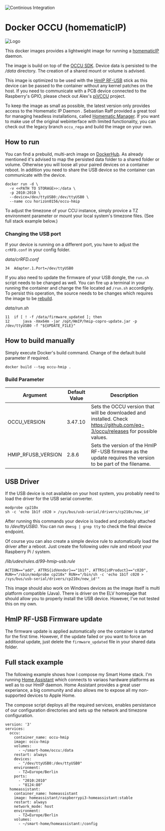 ![Continious Integration](https://github.com/Horizon0156/docker-occu-hmip/workflows/Continious%20Integration/badge.svg)

# Docker OCCU (homematicIP)
![Logo](https://www.homematic-ip.com/downloads/hmip/grafik/logo.png)

This docker images provides a lightweight image for running a [homematicIP](https://www.homematic-ip.com) daemon.

The image is build on top of the [OCCU SDK](https://github.com/eq-3/occu). Device data is persisted to the _/data_ directory. The creation of a shared mount or volume is advised.

This image is optimized to be used with the [HmIP RF-USB](https://de.elv.com/elv-homematic-ip-arr-bausatz-rf-usb-stick-fuer-alternative-steuerungsplattformen-hmip-rfusb-fuer-smart-home-hausautomation-152306) stick as this device can be passed to the container without any kernel patches on the host. If you need to communicate with a PCB device connected to the Raspberry's GPIO, please check out Alex's [piVCCU](https://github.com/alexreinert/piVCCU) project. 

To keep the image as small as possible, the latest version only provides access to the Homematic IP Daemon . Sebastian Raff provided a great tool for managing headless installations, called [Homematic Manager](https://github.com/hobbyquaker/homematic-manager). If you want to make use of the original webinterface with limited functionality, you can check out the legacy branch `occu_rega` and build the image on your own.

## How to run
You can find a prebuild, multi-arch image on [DockerHub](https://hub.docker.com/r/horizon0156/occu-hmip). As already mentioned it's advised to map the persisted data folder to a shared folder or volume. Otherwise you will loose all your paired devices on a container reboot. In addition you need to share the USB device so the container can communicate with the device.

```
docker run -d \
  -v <<PATH TO STORAGE>>:/data \
  -p 2010:2010 \
  --device=/dev/ttyUSB0:/dev/ttyUSB0 \
  --name ccu horizon0156/occu-hmip
```

To adjust the timezone of your CCU instance, simply provice a TZ environment parameter or mount your local system's timezone files. (See full stack example below.)

### Changing the USB port
If your device is running on a different port, you have to adjust the `crRFD.conf` in your config folder. 

_data/crRFD.conf_
```
34  Adapter.1.Port=/dev/ttyUSB0
```

If you also need to update the firmware of your USB dongle, the `run.sh` script needs to be changed as well. You can fire up a terminal in your running the container and change the file located ad `/run.sh` accordignly. To persist this operation, the source needs to be changes which requires the image to be [rebuild](#how-to-build-manually).

_data/run.sh_
```
11  if [ ! -f /data/firmware_updated ]; then
12      java -Xmx64m -jar /opt/HmIP/hmip-copro-update.jar -p /dev/ttyUSB0 -f "${UPDATE_FILE}"
```

## How to build manually
Simply execute Docker's build command. Change of the default build parameter if required.

```
docker build --tag occu-hmip .
```

### Build Parameter
| Argument | Default Value | Description
|--|--|--|
|OCCU_VERSION|3.47.10|Sets the OCCU version that will be downloaded and installed. Check https://github.com/eq-3/occu/releases for possible values. |
|HMIP_RFUSB_VERSION|2.8.6|Sets the version of the HmIP RF-USB firmware as the update requires the version to be part of the filename. |

## USB Driver
If the USB device is not available on your host system, you probably need to load the driver for the USB serial converter. 

```
modprobe cp210x
sh -c 'echo 1b1f c020 > /sys/bus/usb-serial/drivers/cp210x/new_id' 
```

After running this commands your device is loaded and probably attached to _/dev/ttyUSB0_. You can run `dmesg | grep tty` to check the final device endpoint.

Of course you can also create a simple device rule to automatically load the driver after a reboot. Just create the following udev rule and reboot your Raspberry Pi / system.

_/lib/udev/rules.d/99-hmip-usb.rule_
```
ACTION=="add", ATTRS{idVendor}=="1b1f", ATTRS{idProduct}=="c020", RUN+="/sbin/modprobe cp210x" RUN+="/bin/sh -c 'echo 1b1f c020 > /sys/bus/usb-serial/drivers/cp210x/new_id'"
```

This image should also work on Windows devices as the image itself is multi platform compatible (Java). There is driver on the ELV homepage that should allow you to properly install the USB device. However, I've not tested this on my own.

## HmIP RF-USB Firmware update
The firmware update is applied automatically one the container is started for the first time. However, if the update failed or you want to force an additional update, just delete the `firmware_updated` file in your shared data folder.

## Full stack example
The following example shows how I compose my Smart Home stack. I'm running [Home Assistant](https://www.home-assistant.io/) which connects to variaos hardware platforms as well as to our HmIP daemon. Home Assistant provides a great user experiance, a big community and also allows me to expose all my non-supported devices to Apple Home. 

The compose script deploys all the required services, enables persistance of our configuration directories and sets up the network and timezone configuration. 

```
version: '3'
services:
  occu:
    container_name: occu-hmip
    image: occu-hmip
    volumes:
      - ~/smart-home/occu:/data
    restart: always
    devices:
      - "/dev/ttyUSB0:/dev/ttyUSB0"
    environment:
      - TZ=Europe/Berlin
    ports:
      - "2010:2010"
      - "8124:80"
  homeassistant:
    container_name: homeassistant
    image: homeassistant/raspberrypi3-homeassistant:stable
    restart: always
    network_mode: host
    environment:
      - TZ=Europe/Berlin
    volumes:
      - ~/smart-home/homeassistant:/config
```